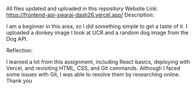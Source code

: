 All files updated and uploaded in this repository
Website Link: https://frontend-api-swaraj-dash26.vercel.app/
Description: 

I am a beginner in this area, so I did something simple to get a taste of it. I uploaded a donkey image I took at UCR and a random dog image from the Dog API.

Reflection:

I learned a lot from this assignment, including React basics, deploying with Vercel, and revisiting HTML, CSS, and Git commands. Although I faced some issues with Git, I was able to resolve them by researching online. Thank you
